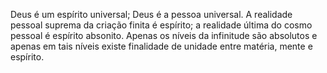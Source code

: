 ﻿Deus é um espírito universal; Deus é a pessoa universal. A realidade pessoal suprema da criação finita é espírito; a realidade última do cosmo pessoal é espírito absonito. Apenas os níveis da infinitude são absolutos e apenas em tais níveis existe finalidade de unidade entre matéria, mente e espírito.